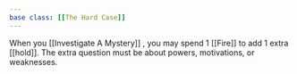```yaml
---
base class: [[The Hard Case]]
---
```

 When you [[Investigate A Mystery]] , you may spend 1 [[Fire]] to add 1 extra [[hold]]. The extra question must be about powers, motivations, or weaknesses.